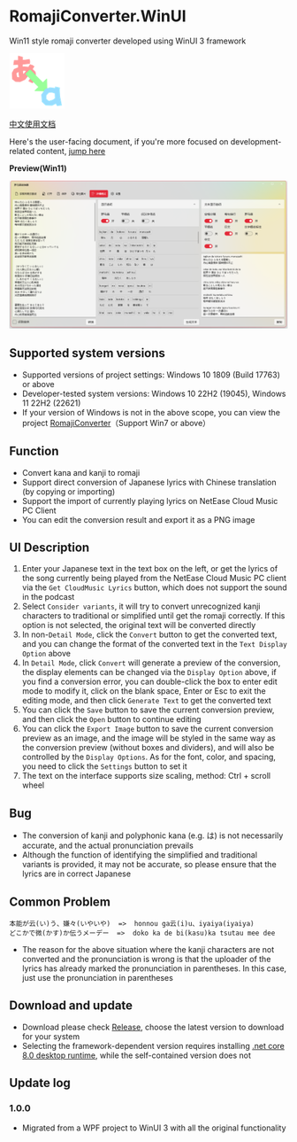 # RomajiConverter.WinUI

Win11 style romaji converter developed using WinUI 3 framework

![](/doc/icon.png)

[中文使用文档](https://github.com/xyh20180101/RomajiConverter.WinUI/blob/main/README.md)

Here's the user-facing document, if you're more focused on development-related content, [jump here](https://github.com/xyh20180101/RomajiConverter.WinUI/blob/main/doc/README-dev-en.md)

**Preview(Win11)**

![](/doc/preview.png)

## Supported system versions
- Supported versions of project settings: Windows 10 1809 (Build 17763) or above
- Developer-tested system versions: Windows 10 22H2 (19045), Windows 11 22H2 (22621)
- If your version of Windows is not in the above scope, you can view the project [RomajiConverter](https://github.com/xyh20180101/RomajiConverter)（Support Win7 or above）

## Function
- Convert kana and kanji to romaji
- Support direct conversion of Japanese lyrics with Chinese translation (by copying or importing)
- Support the import of currently playing lyrics on NetEase Cloud Music PC Client
- You can edit the conversion result and export it as a PNG image

## UI Description
1. Enter your Japanese text in the text box on the left, or get the lyrics of the song currently being played from the NetEase Cloud Music PC client via the `Get CloudMusic Lyrics` button, which does not support the sound in the podcast
2. Select `Consider variants`, it will try to convert unrecognized kanji characters to traditional or simplified until get the romaji correctly. If this option is not selected, the original text will be converted directly
3. In non-`Detail Mode`, click the `Convert` button to get the converted text, and you can change the format of the converted text in the `Text Display Option` above
4. In `Detail Mode`, click `Convert` will generate a preview of the conversion, the display elements can be changed via the `Display Option` above, if you find a conversion error, you can double-click the box to enter edit mode to modify it, click on the blank space, Enter or Esc to exit the editing mode, and then click `Generate Text` to get the converted text
5. You can click the `Save` button to save the current conversion preview, and then click the `Open` button to continue editing
6. You can click the `Export Image` button to save the current conversion preview as an image, and the image will be styled in the same way as the conversion preview (without boxes and dividers), and will also be controlled by the `Display Options`. As for the font, color, and spacing, you need to click the `Settings` button to set it
7. The text on the interface supports size scaling, method: Ctrl + scroll wheel

## Bug
- The conversion of kanji and polyphonic kana (e.g. は) is not necessarily accurate, and the actual pronunciation prevails
- Although the function of identifying the simplified and traditional variants is provided, it may not be accurate, so please ensure that the lyrics are in correct Japanese

## Common Problem
```
本能が云(い)う、嫌々(いやいや)  =>  honnou ga云(i)u、iyaiya(iyaiya)
どこかで微(かす)か伝うメーデー  =>  doko ka de bi(kasu)ka tsutau mee dee
```
- The reason for the above situation where the kanji characters are not converted and the pronunciation is wrong is that the uploader of the lyrics has already marked the pronunciation in parentheses. In this case, just use the pronunciation in parentheses

## Download and update
- Download please check [Release](https://github.com/xyh20180101/RomajiConverter.WinUI/releases), choose the latest version to download for your system
- Selecting the framework-dependent version requires installing [.net core 8.0 desktop runtime](https://dotnet.microsoft.com/en-us/download/dotnet/8.0), while the self-contained version does not

## Update log

### 1.0.0
- Migrated from a WPF project to WinUI 3 with all the original functionality
